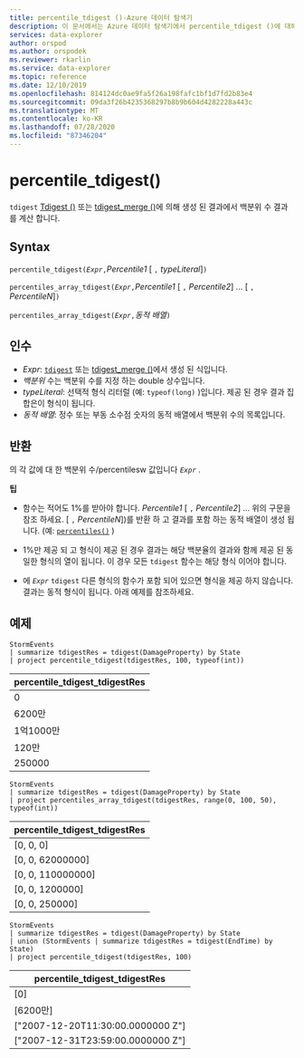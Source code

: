 ```yaml
---
title: percentile_tdigest ()-Azure 데이터 탐색기
description: 이 문서에서는 Azure 데이터 탐색기에서 percentile_tdigest ()에 대해 설명 합니다.
services: data-explorer
author: orspod
ms.author: orspodek
ms.reviewer: rkarlin
ms.service: data-explorer
ms.topic: reference
ms.date: 12/10/2019
ms.openlocfilehash: 814124dc0ae9fa5f26a198fafc1bf1d7fd2b83e4
ms.sourcegitcommit: 09da3f26b4235368297b8b9b604d4282228a443c
ms.translationtype: MT
ms.contentlocale: ko-KR
ms.lasthandoff: 07/28/2020
ms.locfileid: "87346204"
---
```

# <a name="percentile_tdigest"></a>percentile_tdigest()

`tdigest` [Tdigest ()](tdigest-aggfunction.md) 또는 [tdigest_merge ()](tdigest-merge-aggfunction.md)에 의해 생성 된 결과에서 백분위 수 결과를 계산 합니다.

## <a name="syntax"></a>Syntax

`percentile_tdigest(`*`Expr`*`,`*Percentile1* [ `,` *typeLiteral*]`)`

`percentiles_array_tdigest(`*`Expr`*`,`*Percentile1* [ `,` *Percentile2*] ... [ `,` *PercentileN*]`)`

`percentiles_array_tdigest(`*`Expr`*`,`*동적 배열*`)`

## <a name="arguments"></a>인수

* *Expr*: [`tdigest`](tdigest-aggfunction.md) 또는 [tdigest_merge ()](tdigest-merge-aggfunction.md)에서 생성 된 식입니다.
* *백분위* 수는 백분위 수를 지정 하는 double 상수입니다.
* *typeLiteral*: 선택적 형식 리터럴 (예: `typeof(long)` )입니다. 제공 된 경우 결과 집합은이 형식이 됩니다. 
* *동적 배열*: 정수 또는 부동 소수점 숫자의 동적 배열에서 백분위 수의 목록입니다.

## <a name="returns"></a>반환

의 각 값에 대 한 백분위 수/percentilesw 값입니다 *`Expr`* .

**팁**

* 함수는 적어도 1%를 받아야 합니다. *Percentile1* [ `,` *Percentile2*] ... 위의 구문을 참조 하세요. [ `,` *PercentileN*])를 반환 하 고 결과를 포함 하는 동적 배열이 생성 됩니다. (예: [`percentiles()`](percentiles-aggfunction.md) )
  
* 1%만 제공 되 고 형식이 제공 된 경우 결과는 해당 백분율의 결과와 함께 제공 된 동일한 형식의 열이 됩니다. 이 경우 모든 `tdigest` 함수는 해당 형식 이어야 합니다.

* 에 *`Expr`* `tdigest` 다른 형식의 함수가 포함 되어 있으면 형식을 제공 하지 않습니다. 결과는 동적 형식이 됩니다. 아래 예제를 참조하세요.

## <a name="examples"></a>예제

<!-- csl: https://help.kusto.windows.net:443/Samples -->
```kusto
StormEvents
| summarize tdigestRes = tdigest(DamageProperty) by State
| project percentile_tdigest(tdigestRes, 100, typeof(int))
```

|percentile_tdigest_tdigestRes|
|---|
|0|
|6200만|
|1억1000만|
|120만|
|250000|

<!-- csl: https://help.kusto.windows.net:443/Samples -->
```kusto
StormEvents
| summarize tdigestRes = tdigest(DamageProperty) by State
| project percentiles_array_tdigest(tdigestRes, range(0, 100, 50), typeof(int))
```

|percentile_tdigest_tdigestRes|
|---|
|[0, 0, 0]|
|[0, 0, 62000000]|
|[0, 0, 110000000]|
|[0, 0, 1200000]|
|[0, 0, 250000]|

<!-- csl: https://help.kusto.windows.net:443/Samples -->
```kusto
StormEvents
| summarize tdigestRes = tdigest(DamageProperty) by State
| union (StormEvents | summarize tdigestRes = tdigest(EndTime) by State)
| project percentile_tdigest(tdigestRes, 100)
```

|percentile_tdigest_tdigestRes|
|---|
|[0]|
|[6200만]|
|["2007-12-20T11:30:00.0000000 Z"]|
|["2007-12-31T23:59:00.0000000 Z"]|
